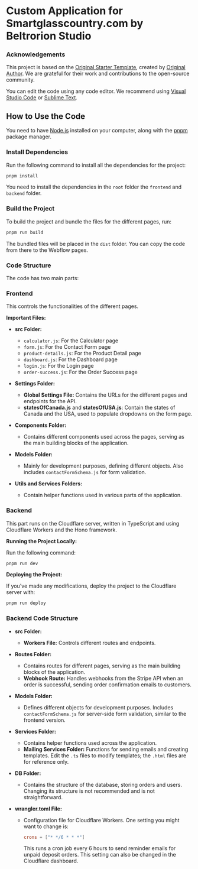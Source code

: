 # Custom Application for Smartglasscountry.com by Beltrorion Studio

### Acknowledgements

This project is based on the [Original Starter Template](https://github.com/finsweet/developer-starter), created by [Original Author](https://github.com/finsweet). We are grateful for their work and contributions to the open-source community.

You can edit the code using any code editor. We recommend using [Visual Studio Code](https://code.visualstudio.com/) or [Sublime Text](https://www.sublimetext.com/).

## How to Use the Code

You need to have [Node.js](https://nodejs.org/en/) installed on your computer, along with the [pnpm](https://pnpm.io/) package manager.

### Install Dependencies

Run the following command to install all the dependencies for the project:

```bash
pnpm install
```
You need to install the dependencies in the `root` folder the `frontend` and `backend` folder.
### Build the Project

To build the project and bundle the files for the different pages, run:

```bash
pnpm run build
```

The bundled files will be placed in the `dist` folder. You can copy the code from there to the Webflow pages.

### Code Structure

The code has two main parts:

### Frontend

This controls the functionalities of the different pages.

**Important Files:**

- **src Folder:**
  - `calculator.js`: For the Calculator page
  - `form.js`: For the Contact Form page
  - `product-details.js`: For the Product Detail page
  - `dashboard.js`: For the Dashboard page
  - `login.js`: For the Login page
  - `order-success.js`: For the Order Success page

- **Settings Folder:**
  - **Global Settings File:** Contains the URLs for the different pages and endpoints for the API.
  - **statesOfCanada.js** and **statesOfUSA.js**: Contain the states of Canada and the USA, used to populate dropdowns on the form page.

- **Components Folder:**
  - Contains different components used across the pages, serving as the main building blocks of the application.

- **Models Folder:**
  - Mainly for development purposes, defining different objects. Also includes `contactFormSchema.js` for form validation.

- **Utils and Services Folders:**
  - Contain helper functions used in various parts of the application.

### Backend

This part runs on the Cloudflare server, written in TypeScript and using Cloudflare Workers and the Hono framework.

**Running the Project Locally:**

Run the following command:

```bash
pnpm run dev
```

**Deploying the Project:**

If you've made any modifications, deploy the project to the Cloudflare server with:

```bash
pnpm run deploy
```

### Backend Code Structure

- **src Folder:**
  - **Workers File:** Controls different routes and endpoints.

- **Routes Folder:**
  - Contains routes for different pages, serving as the main building blocks of the application.
  - **Webhook Route:** Handles webhooks from the Stripe API when an order is successful, sending order confirmation emails to customers.

- **Models Folder:**
  - Defines different objects for development purposes. Includes `contactFormSchema.js` for server-side form validation, similar to the frontend version.

- **Services Folder:**
  - Contains helper functions used across the application.
  - **Mailing Services Folder:** Functions for sending emails and creating templates. Edit the `.ts` files to modify templates; the `.html` files are for reference only.

- **DB Folder:**
  - Contains the structure of the database, storing orders and users. Changing its structure is not recommended and is not straightforward.

- **wrangler.toml File:**
  - Configuration file for Cloudflare Workers. One setting you might want to change is:

    ```toml
    crons = ["* */6 * * *"]
    ```

    This runs a cron job every 6 hours to send reminder emails for unpaid deposit orders. This setting can also be changed in the Cloudflare dashboard.